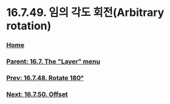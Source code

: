 # 16.7.49. 임의 각도 회전(Arbitrary rotation)

### [Home](./00-home.md)
### [Parent: 16.7. The "Layer" menu](./16-07-00-the-layer-menu.md)
### [Prev: 16.7.48. Rotate 180°](./16-07-48-rotate-180.md)
### [Next: 16.7.50. Offset](./16-07-50-offset.md)
